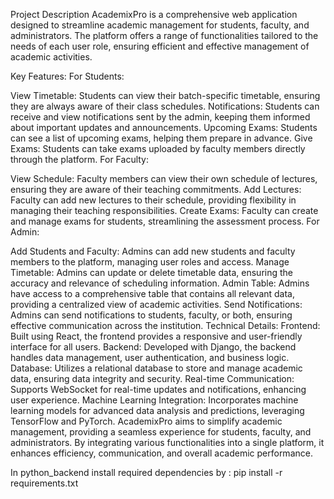 Project Description
AcademixPro is a comprehensive web application designed to streamline academic management for students, faculty, and administrators. The platform offers a range of functionalities tailored to the needs of each user role, ensuring efficient and effective management of academic activities.

Key Features:
For Students:

View Timetable: Students can view their batch-specific timetable, ensuring they are always aware of their class schedules.
Notifications: Students can receive and view notifications sent by the admin, keeping them informed about important updates and announcements.
Upcoming Exams: Students can see a list of upcoming exams, helping them prepare in advance.
Give Exams: Students can take exams uploaded by faculty members directly through the platform.
For Faculty:

View Schedule: Faculty members can view their own schedule of lectures, ensuring they are aware of their teaching commitments.
Add Lectures: Faculty can add new lectures to their schedule, providing flexibility in managing their teaching responsibilities.
Create Exams: Faculty can create and manage exams for students, streamlining the assessment process.
For Admin:

Add Students and Faculty: Admins can add new students and faculty members to the platform, managing user roles and access.
Manage Timetable: Admins can update or delete timetable data, ensuring the accuracy and relevance of scheduling information.
Admin Table: Admins have access to a comprehensive table that contains all relevant data, providing a centralized view of academic activities.
Send Notifications: Admins can send notifications to students, faculty, or both, ensuring effective communication across the institution.
Technical Details:
Frontend: Built using React, the frontend provides a responsive and user-friendly interface for all users.
Backend: Developed with Django, the backend handles data management, user authentication, and business logic.
Database: Utilizes a relational database to store and manage academic data, ensuring data integrity and security.
Real-time Communication: Supports WebSocket for real-time updates and notifications, enhancing user experience.
Machine Learning Integration: Incorporates machine learning models for advanced data analysis and predictions, leveraging TensorFlow and PyTorch.
AcademixPro aims to simplify academic management, providing a seamless experience for students, faculty, and administrators. By integrating various functionalities into a single platform, it enhances efficiency, communication, and overall academic performance.




In python_backend install required dependencies by : pip install -r requirements.txt
